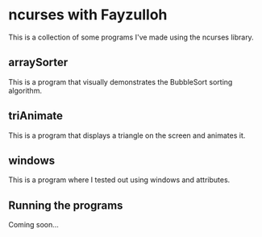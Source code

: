 # ncurses with Fayzulloh

This is a collection of some programs I've made using the ncurses library.

## arraySorter

This is a program that visually demonstrates the BubbleSort sorting algorithm.

## triAnimate

This is a program that displays a triangle on the screen and animates it.

## windows

This is a program where I tested out using windows and attributes.

## Running the programs

Coming soon...
